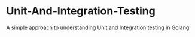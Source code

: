 # Unit-And-Integration-Testing
A simple approach to understanding Unit and Integration testing in Golang
